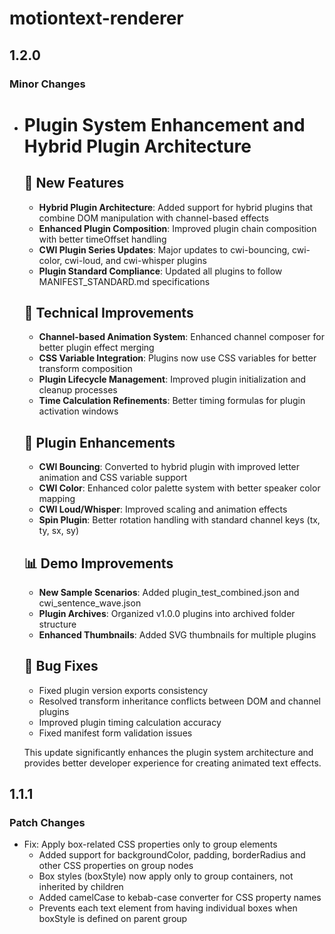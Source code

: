 # motiontext-renderer

## 1.2.0

### Minor Changes

- # Plugin System Enhancement and Hybrid Plugin Architecture

  ## 🚀 New Features
  - **Hybrid Plugin Architecture**: Added support for hybrid plugins that combine DOM manipulation with channel-based effects
  - **Enhanced Plugin Composition**: Improved plugin chain composition with better timeOffset handling
  - **CWI Plugin Series Updates**: Major updates to cwi-bouncing, cwi-color, cwi-loud, and cwi-whisper plugins
  - **Plugin Standard Compliance**: Updated all plugins to follow MANIFEST_STANDARD.md specifications

  ## 🔧 Technical Improvements
  - **Channel-based Animation System**: Enhanced channel composer for better plugin effect merging
  - **CSS Variable Integration**: Plugins now use CSS variables for better transform composition
  - **Plugin Lifecycle Management**: Improved plugin initialization and cleanup processes
  - **Time Calculation Refinements**: Better timing formulas for plugin activation windows

  ## 🎨 Plugin Enhancements
  - **CWI Bouncing**: Converted to hybrid plugin with improved letter animation and CSS variable support
  - **CWI Color**: Enhanced color palette system with better speaker color mapping
  - **CWI Loud/Whisper**: Improved scaling and animation effects
  - **Spin Plugin**: Better rotation handling with standard channel keys (tx, ty, sx, sy)

  ## 📊 Demo Improvements
  - **New Sample Scenarios**: Added plugin_test_combined.json and cwi_sentence_wave.json
  - **Plugin Archives**: Organized v1.0.0 plugins into archived folder structure
  - **Enhanced Thumbnails**: Added SVG thumbnails for multiple plugins

  ## 🐛 Bug Fixes
  - Fixed plugin version exports consistency
  - Resolved transform inheritance conflicts between DOM and channel plugins
  - Improved plugin timing calculation accuracy
  - Fixed manifest form validation issues

  This update significantly enhances the plugin system architecture and provides better developer experience for creating animated text effects.

## 1.1.1

### Patch Changes

- Fix: Apply box-related CSS properties only to group elements
  - Added support for backgroundColor, padding, borderRadius and other CSS properties on group nodes
  - Box styles (boxStyle) now apply only to group containers, not inherited by children
  - Added camelCase to kebab-case converter for CSS property names
  - Prevents each text element from having individual boxes when boxStyle is defined on parent group
